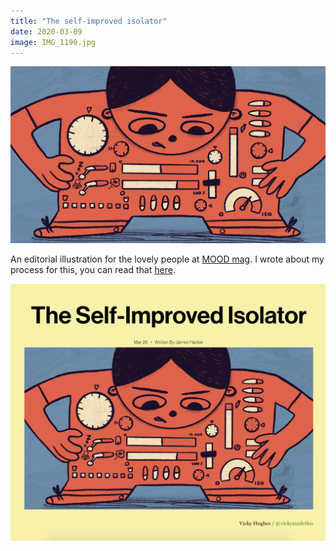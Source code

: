 ```yaml
---
title: "The self-improved isolator"
date: 2020-03-09
image: IMG_1190.jpg
---
```


![Becoming the perfect human](IMG_1190.jpg)

An editorial illustration for the lovely people at [MOOD mag](https://www.itsmoodmag.com/). I wrote about my process for this, you can read that [here](https://vickyhughes.co.uk/blog/2020-04-23/).

![Illustration on the magazine website](insitu.png)